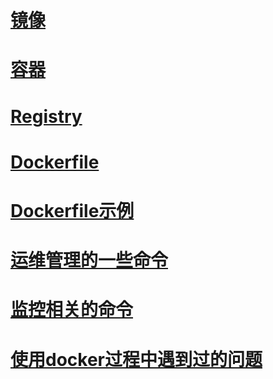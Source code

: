 # [镜像](docker_command.md/#jing-xiang)

# [容器](docker_command.md/#rong-qi)

# [Registry](docker_command.md/#registry)

# [Dockerfile](docker_command.md/#dockerfile)

# [Dockerfile示例](dockerfile_demo.md/#ji-chu-jing-xiang)

# [运维管理的一些命令](operation_command.md)

# [监控相关的命令](alarm_command.md)

# [使用docker过程中遇到过的问题](docker_question.md)